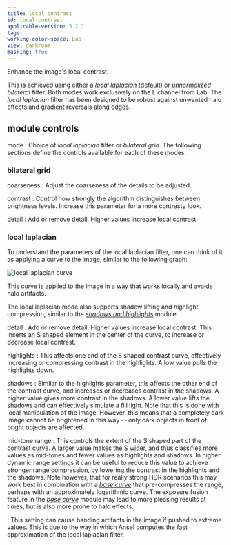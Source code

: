 ```yaml
---
title: local contrast
id: local-contrast
applicable-version: 3.2.1
tags:
working-color-space: Lab
view: darkroom
masking: true
---
```


Enhance the image's local contrast.

This is achieved using either a _local laplacian_ (default) or _unnormalized bilateral_ filter. Both modes work exclusively on the L channel from Lab. The _local laplacian_ filter has been designed to be robust against unwanted halo effects and gradient reversals along edges.

## module controls

mode
: Choice of _local laplacian_ filter or _bilateral grid_. The following sections define the controls available for each of these modes.

### bilateral grid

coarseness
: Adjust the coarseness of the details to be adjusted.

contrast
: Control how strongly the algorithm distinguishes between brightness levels. Increase this parameter for a more contrasty look.

detail
: Add or remove detail. Higher values increase local contrast.

### local laplacian

To understand the parameters of the local laplacian filter, one can think of it as applying a curve to the image, similar to the following graph:

![local laplacian curve](local-contrast/local-laplacian-curve.png#w33)

This curve is applied to the image in a way that works locally and avoids halo artifacts.

The local laplacian mode also supports shadow lifting and highlight compression, similar to the [_shadows and highlights_](shadows-and-highlights.md) module.

detail
: Add or remove detail. Higher values increase local contrast. This inserts an S shaped element in the center of the curve, to increase or decrease local contrast.

highlights
: This affects one end of the S shaped contrast curve, effectively increasing or compressing contrast in the highlights. A low value pulls the highlights down.

shadows
: Similar to the highlights parameter, this affects the other end of the contrast curve, and increases or decreases contrast in the shadows. A higher value gives more contrast in the shadows. A lower value lifts the shadows and can effectively simulate a fill light. Note that this is done with local manipulation of the image. However, this means that a completely dark image cannot be brightened in this way -- only dark objects in front of bright objects are affected.

mid-tone range
: This controls the extent of the S shaped part of the contrast curve. A larger value makes the S wider, and thus classifies more values as mid-tones and fewer values as highlights and shadows. In higher dynamic range settings it can be useful to reduce this value to achieve stronger range compression, by lowering the contrast in the highlights and the shadows. Note however, that for really strong HDR scenarios this may work best in combination with a [_base curve_](./base-curve.md) that pre-compresses the range, perhaps with an approximately logarithmic curve. The exposure fusion feature in the [_base curve_](./base-curve.md) module may lead to more pleasing results at times, but is also more prone to halo effects.

: This setting can cause banding artifacts in the image if pushed to extreme values. This is due to the way in which Ansel computes the fast approximation of the local laplacian filter.
